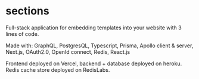 # sections

Full-stack application for embedding templates into your website with 3 lines of code.

Made with: GraphQL, PostgresQL, Typescript, Prisma, Apollo client & server, Next.js, OAuth2.0, OpenId connect, Redis, React.js

Frontend deployed on Vercel, backend + database deployed on heroku. Redis cache store deployed on RedisLabs.
